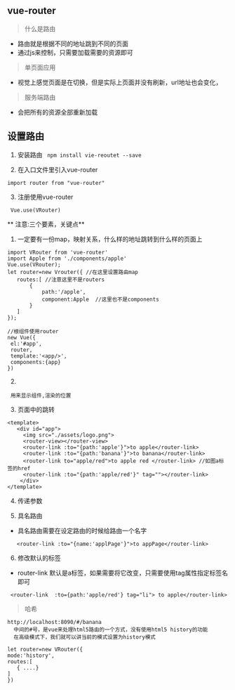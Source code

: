 ## vue-router

> 什么是路由

 - 路由就是根据不同的地址跳到不同的页面
 - 通过js来控制，只需要加载需要的资源即可
 
 
> 单页面应用

 - 视觉上感觉页面是在切换，但是实际上页面并没有刷新，url地址也会变化，
 
 > 服务端路由
 
 - 会把所有的资源全部重新加载
 
 ## 设置路由
  
   1. 安装路由
 ` npm install vie-reoutet --save`
    
   2. 在入口文件里引入vue-router
   
   ` import router from "vue-router" `
    
   3. 注册使用vue-router
   
   `` Vue.use(VRouter)``
 

** 注意:三个要素，关键点**
   
   1. 一定要有一份map，映射关系，什么样的地址跳转到什么样的页面上
   ```apple js
   import VRouter from 'vue-router'
   import Apple from './components/apple'
   Vue.use(VRouter);
   let router=new Vrouter({ //在这里设置路由map
      routes:[ //注意这里不是routers
          {
              path:'/apple',
              component:Apple  //这里也不是components
          }
      ]
   });
   
   //根组件使用router
   new Vue({
    el:'#app',
    router,
    template:'<app/>',
    components:{app}
   })

   ```

   2. <router-view></router-view>
   
  `` 用来显示组件,渲染的位置``
   
   3. 页面中的<router-linik>跳转
   ```apple html5
   <template>
      <div id="app">
        <img src="./assets/logo.png">
        <router-view></router-view>
        <router-link :to="{path:'apple'}">to apple</router-link>
        <router-link :to="{path:'banana'}">to banana</router-link>
        <router-link to="apple/red">to apple red </router-link> //如图a标签的href
        <router-link :to="{path:'apple/red'}" tag=""></router-link>
       </div>
   </template>
  
```

   4. 传递参数
   

      <router-link :to="{path:'apple/red',param:{color:'yellow'}}"></router-link>
 
     
   5. 具名路由
   
   * 具名路由需要在设定路由的时候给路由一个名字
   ```
      <router-link :to="{name:'applPage'}">to appPage</router-link>
   ```
   
   6. 修改默认的标签
    
   * router-link 默认是a标签，如果需要将它改变，只需要使用tag属性指定标签名即可   
    
```
 <router-link  :to={path:'apple/red'} tag="li"> to apple</router-link>
```



> 哈希

   ```
   http://localhost:8090/#/banana
     中间的#号，是vue来处理html5路由的一个方式，没有使用html5 history的功能
     在高级模式下，我们就可以讲当前的模式设置为history模式
   ```
   
   ```apple js
   let router=new VRouter({
   mode:'history',
   routes:[
      { ....}
   ]
   })
```
   
   
   
   
  